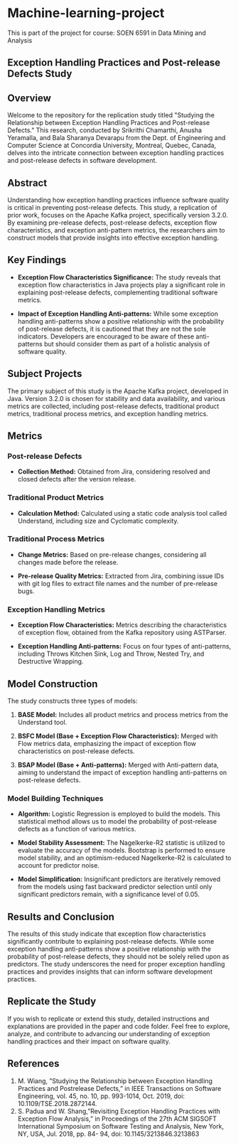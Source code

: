 # Machine-learning-project
This is part of the project for course: SOEN 6591 in Data Mining and Analysis

## Exception Handling Practices and Post-release Defects Study

## Overview

Welcome to the repository for the replication study titled "Studying the Relationship between Exception Handling Practices and Post-release Defects." This research, conducted by Srikrithi Chamarthi, Anusha Yeramalla, and Bala Sharanya Devarapu from the Dept. of Engineering and Computer Science at Concordia University, Montreal, Quebec, Canada, delves into the intricate connection between exception handling practices and post-release defects in software development.

## Abstract

Understanding how exception handling practices influence software quality is critical in preventing post-release defects. This study, a replication of prior work, focuses on the Apache Kafka project, specifically version 3.2.0. By examining pre-release defects, post-release defects, exception flow characteristics, and exception anti-pattern metrics, the researchers aim to construct models that provide insights into effective exception handling.

## Key Findings

- **Exception Flow Characteristics Significance:** The study reveals that exception flow characteristics in Java projects play a significant role in explaining post-release defects, complementing traditional software metrics.
  
- **Impact of Exception Handling Anti-patterns:** While some exception handling anti-patterns show a positive relationship with the probability of post-release defects, it is cautioned that they are not the sole indicators. Developers are encouraged to be aware of these anti-patterns but should consider them as part of a holistic analysis of software quality.

## Subject Projects

The primary subject of this study is the Apache Kafka project, developed in Java. Version 3.2.0 is chosen for stability and data availability, and various metrics are collected, including post-release defects, traditional product metrics, traditional process metrics, and exception handling metrics.

## Metrics

### Post-release Defects

- **Collection Method:** Obtained from Jira, considering resolved and closed defects after the version release.

### Traditional Product Metrics

- **Calculation Method:** Calculated using a static code analysis tool called Understand, including size and Cyclomatic complexity.

### Traditional Process Metrics

- **Change Metrics:** Based on pre-release changes, considering all changes made before the release.
  
- **Pre-release Quality Metrics:** Extracted from Jira, combining issue IDs with git log files to extract file names and the number of pre-release bugs.

### Exception Handling Metrics

- **Exception Flow Characteristics:** Metrics describing the characteristics of exception flow, obtained from the Kafka repository using ASTParser.

- **Exception Handling Anti-patterns:** Focus on four types of anti-patterns, including Throws Kitchen Sink, Log and Throw, Nested Try, and Destructive Wrapping.

## Model Construction

The study constructs three types of models:

1. **BASE Model:** Includes all product metrics and process metrics from the Understand tool.
  
2. **BSFC Model (Base + Exception Flow Characteristics):** Merged with Flow metrics data, emphasizing the impact of exception flow characteristics on post-release defects.
  
3. **BSAP Model (Base + Anti-patterns):** Merged with Anti-pattern data, aiming to understand the impact of exception handling anti-patterns on post-release defects.

### Model Building Techniques

- **Algorithm:** Logistic Regression is employed to build the models. This statistical method allows us to model the probability of post-release defects as a function of various metrics.

- **Model Stability Assessment:** The Nagelkerke-R2 statistic is utilized to evaluate the accuracy of the models. Bootstrap is performed to ensure model stability, and an optimism-reduced Nagelkerke-R2 is calculated to account for predictor noise.

- **Model Simplification:** Insignificant predictors are iteratively removed from the models using fast backward predictor selection until only significant predictors remain, with a significance level of 0.05.

## Results and Conclusion

The results of this study indicate that exception flow characteristics significantly contribute to explaining post-release defects. While some exception handling anti-patterns show a positive relationship with the probability of post-release defects, they should not be solely relied upon as predictors. The study underscores the need for proper exception handling practices and provides insights that can inform software development practices.


## Replicate the Study

If you wish to replicate or extend this study, detailed instructions and explanations are provided in the paper and code folder. Feel free to explore, analyze, and contribute to advancing our understanding of exception handling practices and their impact on software quality.

## References

1. M. Wiang, ”Studying the Relationship between Exception Handling Practices and Postrelease Defects,” in IEEE Transactions on Software Engineering, vol. 45, no. 10, pp. 993-1014, Oct. 2019, doi: 10.1109/TSE.2018.2872144.
2. S. Padua and W. Shang,”Revisiting Exception Handling Practices with Exception Flow Analysis,” in Proceedings of the 27th ACM SIGSOFT International Symposium on Software Testing and Analysis, New York, NY, USA, Jul. 2018, pp. 84- 94, doi: 10.1145/3213846.3213863
